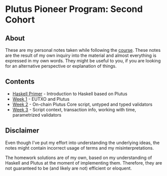 # Plutus Pioneer Program: Second Cohort

## About

These are my personal notes taken while following the [course](https://testnets.cardano.org/en/plutus-pioneer-program/). These notes are the result of my own inquiry into the material and almost everything is expressed in my own words. They might be useful to you, if you are looking for an alternative perspective or explanation of things.

## Contents

* [Haskell Primer](Haskell%20Primer.md) - Introduction to Haskell based on Plutus
* [Week 1](./Week1/Week1.md) - EUTXO and Plutus
* [Week 2](./Week2/Week2.md) - On-chain Plutus Core script, untyped and typed validators
* [Week 3](./Week3/Week3.md) - Script context, transaction info, working with time, parametrized validators

## Disclaimer

Even though I've put my effort into understanding the underlying ideas, the notes might contain incorrect usage of terms and my misinterpretations.

The homework solutions are of my own, based on my understanding of Haskell and Plutus at the moment of implementing them. Therefore, they are not guaranteed to be (and likely are not) efficient or eloquent.
